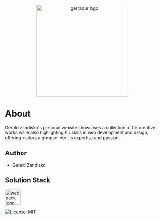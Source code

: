 <div align="center">
  <picture>
    <source media="(prefers-color-scheme: dark)" srcset="https://firebasestorage.googleapis.com/v0/b/gerraour-bee69.appspot.com/o/github-readme-logo%2Fgithub-logo-dark.png?alt=media&token=b9fe1ea2-08aa-46ff-b832-fdfb7d374034" width="300">
    <source media="(prefers-color-scheme: light)" srcset="https://firebasestorage.googleapis.com/v0/b/gerraour-bee69.appspot.com/o/github-readme-logo%2Fgithub-logo-light.png?alt=media&token=4bf9b104-97b4-49de-83bd-c92a468bcb39" width="300">
    <img alt="gerraour logo" src="https://firebasestorage.googleapis.com/v0/b/gerraour-bee69.appspot.com/o/github-readme-logo%2Fgithub-logo-light.png?alt=media&token=4bf9b104-97b4-49de-83bd-c92a468bcb39">
  </picture>
</div>

# About

Gerald Zandisko's personal website showcases a collection of his creative works while also highlighting his skills in web development and design, offering visitors a glimpse into his expertise and passion.

## Author

- Gerald Zandisko

## Solution Stack

<img alt="webpack logo" src="https://raw.githubusercontent.com/webpack/media/90b54d02fa1cfc8aa864a8322202f74ac000f5d2/logo/logo-on-white-bg.svg" width="50">

[![License: MIT](https://img.shields.io/badge/License-MIT-yellow.svg)](https://opensource.org/licenses/MIT)
